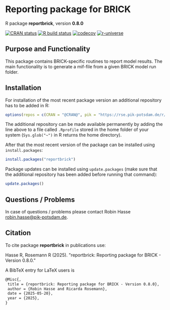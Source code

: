 # Reporting package for BRICK

R package **reportbrick**, version **0.8.0**

[![CRAN status](https://www.r-pkg.org/badges/version/reportbrick)](https://cran.r-project.org/package=reportbrick) [![R build status](https://github.com/pik-piam/reportbrick/workflows/check/badge.svg)](https://github.com/pik-piam/reportbrick/actions) [![codecov](https://codecov.io/gh/pik-piam/reportbrick/branch/master/graph/badge.svg)](https://app.codecov.io/gh/pik-piam/reportbrick) [![r-universe](https://pik-piam.r-universe.dev/badges/reportbrick)](https://pik-piam.r-universe.dev/builds)

## Purpose and Functionality

This package contains BRICK-specific routines to report model results. The main functionality is to generate a mif-file from a given BRICK model run folder.


## Installation

For installation of the most recent package version an additional repository has to be added in R:

```r
options(repos = c(CRAN = "@CRAN@", pik = "https://rse.pik-potsdam.de/r/packages"))
```
The additional repository can be made available permanently by adding the line above to a file called `.Rprofile` stored in the home folder of your system (`Sys.glob("~")` in R returns the home directory).

After that the most recent version of the package can be installed using `install.packages`:

```r 
install.packages("reportbrick")
```

Package updates can be installed using `update.packages` (make sure that the additional repository has been added before running that command):

```r 
update.packages()
```

## Questions / Problems

In case of questions / problems please contact Robin Hasse <robin.hasse@pik-potsdam.de>.

## Citation

To cite package **reportbrick** in publications use:

Hasse R, Rosemann R (2025). "reportbrick: Reporting package for BRICK - Version 0.8.0."

A BibTeX entry for LaTeX users is

 ```latex
@Misc{,
  title = {reportbrick: Reporting package for BRICK - Version 0.8.0},
  author = {Robin Hasse and Ricarda Rosemann},
  date = {2025-05-20},
  year = {2025},
}
```
